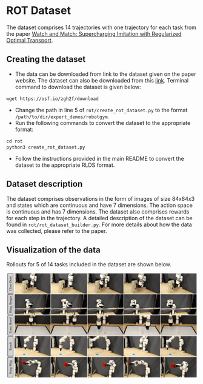 # ROT Dataset
The dataset comprises 14 trajectories with one trajectory for each task from the paper
[Watch and Match: Supercharging Imitation with Regularized Optimal Transport](https://rot-robot.github.io/).

## Creating the dataset
- The data can be downloaded from link to the dataset given on the paper website. The dataset can also be downloaded from
this [link](https://osf.io/zgh2f/download). Terminal command to download the dataset is given below:
```
wget https://osf.io/zgh2f/download
```
- Change the path in line 5 of `rot/create_rot_dataset.py` to the format `/path/to/dir/expert_demos/robotgym`.
- Run the following commands to convert the dataset to the appropriate format:
```
cd rot
python3 create_rot_dataset.py
```
- Follow the instructions provided in the main README to convert the dataset to the appropriate RLDS format.

## Dataset description
The dataset comprises observations in the form of images of size 84x84x3 and states which are continuous and have 7 dimensions. 
The action space is continuous and has 7 dimensions. The dataset also comprises rewards for each step in the trajectory. A detailed
description of the dataset can be found in `rot/rot_dataset_builder.py`. For more details about how the data was collected,
please refer to the paper.

## Visualization of the data
Rollouts for 5 of 14 tasks included in the dataset are shown below.

![image](figure/tasks.png)


<!-- TODO(example_dataset): Markdown description of your dataset.
Description is **formatted** as markdown.

It should also contain any processing which has been applied (if any),
(e.g. corrupted example skipped, images cropped,...): -->
